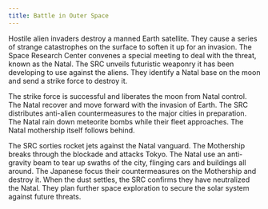 ```yaml
---
title: Battle in Outer Space
---
```


Hostile alien invaders destroy a manned Earth satellite. They cause a series of
strange catastrophes on the surface to soften it up for an invasion. The Space
Research Center convenes a special meeting to deal with the threat, known as the
Natal. The SRC unveils futuristic weaponry it has been developing to use against
the aliens. They identify a Natal base on the moon and send a strike force to
destroy it.

The strike force is successful and liberates the moon from Natal control. The
Natal recover and move forward with the invasion of Earth. The SRC distributes
anti-alien countermeasures to the major cities in preparation. The Natal rain
down meteorite bombs while their fleet approaches. The Natal mothership itself
follows behind.

The SRC sorties rocket jets against the Natal vanguard. The Mothership breaks
through the blockade and attacks Tokyo. The Natal use an anti-gravity beam to
tear up swaths of the city, flinging cars and buildings all around. The Japanese
focus their countermeasures on the Mothership and destroy it. When the dust
settles, the SRC confirms they have neutralized the Natal. They plan further
space exploration to secure the solar system against future threats.
